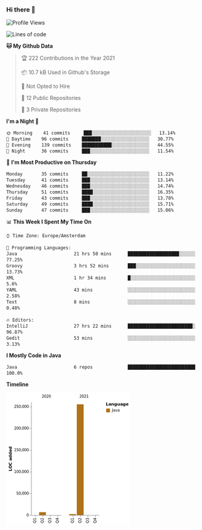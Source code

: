 ### Hi there 👋


<!--START_SECTION:waka-->
![Profile Views](http://img.shields.io/badge/Profile%20Views-4-blue)

![Lines of code](https://img.shields.io/badge/From%20Hello%20World%20I%27ve%20Written-264010%20lines%20of%20code-blue)

**🐱 My Github Data** 

> 🏆 222 Contributions in the Year 2021
 > 
> 📦 10.7 kB Used in Github's Storage 
 > 
> 🚫 Not Opted to Hire
 > 
> 📜 12 Public Repositories 
 > 
> 🔑 3 Private Repositories  
 > 
**I'm a Night 🦉** 

```text
🌞 Morning    41 commits     ███░░░░░░░░░░░░░░░░░░░░░░   13.14% 
🌆 Daytime    96 commits     ███████░░░░░░░░░░░░░░░░░░   30.77% 
🌃 Evening    139 commits    ███████████░░░░░░░░░░░░░░   44.55% 
🌙 Night      36 commits     ███░░░░░░░░░░░░░░░░░░░░░░   11.54%

```
📅 **I'm Most Productive on Thursday** 

```text
Monday       35 commits     ██░░░░░░░░░░░░░░░░░░░░░░░   11.22% 
Tuesday      41 commits     ███░░░░░░░░░░░░░░░░░░░░░░   13.14% 
Wednesday    46 commits     ███░░░░░░░░░░░░░░░░░░░░░░   14.74% 
Thursday     51 commits     ████░░░░░░░░░░░░░░░░░░░░░   16.35% 
Friday       43 commits     ███░░░░░░░░░░░░░░░░░░░░░░   13.78% 
Saturday     49 commits     ████░░░░░░░░░░░░░░░░░░░░░   15.71% 
Sunday       47 commits     ███░░░░░░░░░░░░░░░░░░░░░░   15.06%

```


📊 **This Week I Spent My Time On** 

```text
⌚︎ Time Zone: Europe/Amsterdam

💬 Programming Languages: 
Java                     21 hrs 50 mins      ███████████████████░░░░░░   77.25% 
Groovy                   3 hrs 52 mins       ███░░░░░░░░░░░░░░░░░░░░░░   13.73% 
XML                      1 hr 34 mins        █░░░░░░░░░░░░░░░░░░░░░░░░   5.6% 
YAML                     43 mins             ░░░░░░░░░░░░░░░░░░░░░░░░░   2.58% 
Text                     8 mins              ░░░░░░░░░░░░░░░░░░░░░░░░░   0.48%

🔥 Editors: 
IntelliJ                 27 hrs 22 mins      ████████████████████████░   96.87% 
Gedit                    53 mins             ░░░░░░░░░░░░░░░░░░░░░░░░░   3.13%

```

**I Mostly Code in Java** 

```text
Java                     6 repos             █████████████████████████   100.0%

```


**Timeline**

![Chart not found](https://raw.githubusercontent.com/powercasgamer/powercasgamer/master/charts/bar_graph.png) 


<!--END_SECTION:waka-->
